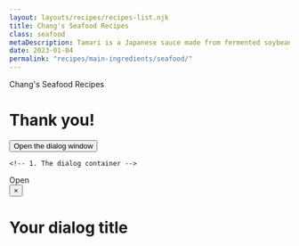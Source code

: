 ```yaml
---
layout: layouts/recipes/recipes-list.njk
title: Chang's Seafood Recipes
class: seafood
metaDescription: Tamari is a Japanese sauce made from fermented soybeans. Use ours to create authentic Asian cuisine to serve up in so many ways!
date: 2023-01-04
permalink: "recipes/main-ingredients/seafood/"
---
```

Chang's Seafood Recipes

# Thank you!
  <button class="link-like" data-a11y-dialog-show="my-dialog">
          Open the dialog window
        </button>

    <!-- 1. The dialog container -->
<div
  id="your-dialog-id"
  aria-labelledby="your-dialog-title-id"
  aria-hidden="true"
>Open</div>
  <!-- 2. The dialog overlay -->
  <div data-a11y-dialog-hide></div>
  <!-- 3. The actual dialog -->
  <div role="document">
    <!-- 4. The close button -->
    <button type="button" data-a11y-dialog-hide aria-label="Close dialog">
      &times;
    </button>
    <!-- 5. The dialog title -->
    <h1 id="your-dialog-title-id">Your dialog title</h1>
    <!-- 6. Dialog content -->
  </div>
</div>


 